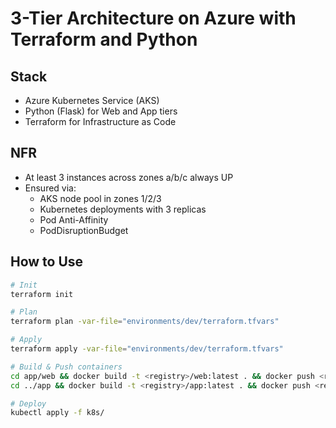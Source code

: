 # 3-Tier Architecture on Azure with Terraform and Python

## Stack
- Azure Kubernetes Service (AKS)
- Python (Flask) for Web and App tiers
- Terraform for Infrastructure as Code

## NFR
- At least 3 instances across zones a/b/c always UP
- Ensured via:
  - AKS node pool in zones 1/2/3
  - Kubernetes deployments with 3 replicas
  - Pod Anti-Affinity
  - PodDisruptionBudget

## How to Use
```bash
# Init
terraform init

# Plan
terraform plan -var-file="environments/dev/terraform.tfvars"

# Apply
terraform apply -var-file="environments/dev/terraform.tfvars"

# Build & Push containers
cd app/web && docker build -t <registry>/web:latest . && docker push <registry>/web:latest
cd ../app && docker build -t <registry>/app:latest . && docker push <registry>/app:latest

# Deploy
kubectl apply -f k8s/
```